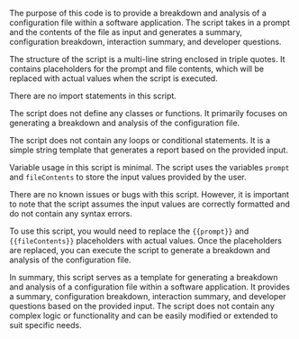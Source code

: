 The purpose of this code is to provide a breakdown and analysis of a configuration file within a software application. The script takes in a prompt and the contents of the file as input and generates a summary, configuration breakdown, interaction summary, and developer questions.

The structure of the script is a multi-line string enclosed in triple quotes. It contains placeholders for the prompt and file contents, which will be replaced with actual values when the script is executed.

There are no import statements in this script.

The script does not define any classes or functions. It primarily focuses on generating a breakdown and analysis of the configuration file.

The script does not contain any loops or conditional statements. It is a simple string template that generates a report based on the provided input.

Variable usage in this script is minimal. The script uses the variables `prompt` and `fileContents` to store the input values provided by the user.

There are no known issues or bugs with this script. However, it is important to note that the script assumes the input values are correctly formatted and do not contain any syntax errors.

To use this script, you would need to replace the `{{prompt}}` and `{{fileContents}}` placeholders with actual values. Once the placeholders are replaced, you can execute the script to generate a breakdown and analysis of the configuration file.

In summary, this script serves as a template for generating a breakdown and analysis of a configuration file within a software application. It provides a summary, configuration breakdown, interaction summary, and developer questions based on the provided input. The script does not contain any complex logic or functionality and can be easily modified or extended to suit specific needs.